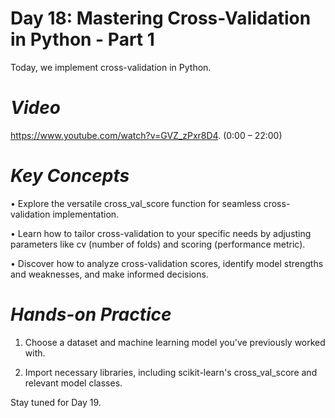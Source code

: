 # Day 18: **Mastering Cross-Validation in Python - Part 1**

Today, we implement cross-validation in Python.

# *Video*

https://www.youtube.com/watch?v=GVZ_zPxr8D4. (0:00 – 22:00)

# *Key Concepts*

•	Explore the versatile cross_val_score function for seamless cross-validation implementation.

•	Learn how to tailor cross-validation to your specific needs by adjusting parameters like cv (number of folds) and scoring (performance metric).

•	Discover how to analyze cross-validation scores, identify model strengths and weaknesses, and make informed decisions.

# *Hands-on Practice*

1.	Choose a dataset and machine learning model you've previously worked with.

2.	Import necessary libraries, including scikit-learn's cross_val_score and relevant model classes.

Stay tuned for Day 19. 
